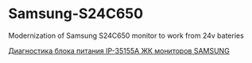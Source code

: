 # Samsung-S24C650
Modernization of Samsung S24C650 monitor to work from 24v bateries


[Диагностика блока питания IP-35155A ЖК мониторов SAMSUNG ](https://www.radioradar.net/repair_electronic_technics/computer_technics/power_supply_ip_35155a_lcd_monitors_samsung.html)
